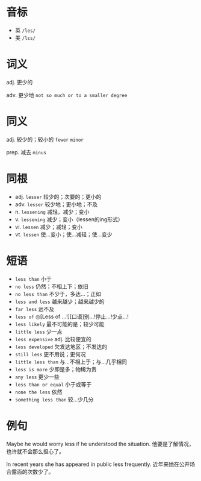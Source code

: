 # 音标

- 英 `/les/`
- 美 `/lɛs/`

# 词义

adj. 更少的


adv. 更少地
`not so much or to a smaller degree`

# 同义

adj. 较少的；较小的
`fewer` `minor`

prep. 减去
`minus`

# 同根

- adj. `lesser` 较少的；次要的；更小的
- adv. `lesser` 较少地；更小地；不及
- n. `lessening` 减轻，减少；变小
- v. `lessening` 减少；变小（lessen的ing形式）
- vi. `lessen` 减少；减轻；变小
- vt. `lessen` 使…变小；使…减轻；使…变少

# 短语

- `less than` 小于
- `no less` 仍然；不相上下；依旧
- `no less than` 不少于，多达…；正如
- `less and less` 越来越少；越来越少的
- `far less` 远不及
- `less of` ◎[Less of …!][口语]别…!停止…!少点…!
- `less likely` 最不可能的是；较少可能
- `little less` 少一点
- `less expensive` adj. 比较便宜的
- `less developed` 欠发达地区；不发达的
- `still less` 更不用说；更何况
- `little less than` 与…不相上于；与…几乎相同
- `less is more` 少即是多；物稀为贵
- `any less` 更少一些
- `less than or equal` 小于或等于
- `none the less` 依然
- `something less than` 较…少几分

# 例句

Maybe he would worry less if he understood the situation.
他要是了解情况，也许就不会那么担心了。

In recent years she has appeared in public less frequently.
近年来她在公开场合露面的次数少了。


